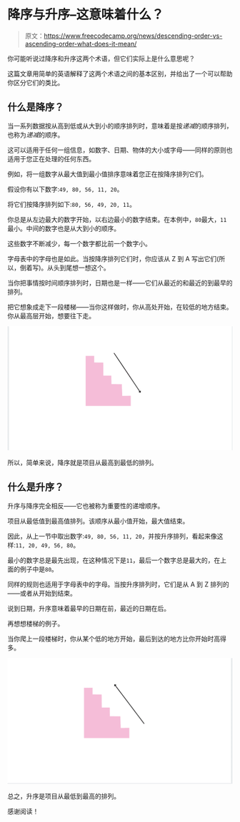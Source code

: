# 降序与升序–这意味着什么？

> 原文：<https://www.freecodecamp.org/news/descending-order-vs-ascending-order-what-does-it-mean/>

你可能听说过降序和升序这两个术语，但它们实际上是什么意思呢？

这篇文章用简单的英语解释了这两个术语之间的基本区别，并给出了一个可以帮助你区分它们的类比。

## 什么是降序？

当一系列数据按从高到低或从大到小的顺序排列时，意味着是按*递减*的顺序排列，也称为*递减*的顺序。

这可以适用于任何一组信息，如数字、日期、物体的大小或字母——同样的原则也适用于您正在处理的任何东西。

例如，将一组数字从最大值到最小值排序意味着您正在按降序排列它们。

假设你有以下数字:`49, 80, 56, 11, 20`。

将它们按降序排列如下:`80, 56, 49, 20, 11`。

你总是从左边最大的数字开始，以右边最小的数字结束。在本例中，`80`最大，`11`最小。中间的数字也是从大到小的顺序。

这些数字不断减少，每一个数字都比前一个数字小。

字母表中的字母也是如此。当按降序排列它们时，你应该从 Z 到 A 写出它们(所以，倒着写)。从头到尾想一想这个。

当你把事情按时间顺序排列时，日期也是一样——它们从最近的和最近的到最早的排列。

把它想象成走下一段楼梯——当你这样做时，你从高处开始，在较低的地方结束。你从最高层开始，想要往下走。

![Screenshot-2021-10-26-at-6.54.15-PM](img/d554273758d216951f869a7abb5cd5a9.png)

所以，简单来说，降序就是项目从最高到最低的排列。

## 什么是升序？

升序与降序完全相反——它也被称为重要性的递增顺序。

项目从最低值到最高值排列。该顺序从最小值开始，最大值结束。

因此，从上一节中取出数字:`49, 80, 56, 11, 20`，并按升序排列，看起来像这样:`11, 20, 49, 56, 80`。

最小的数字总是最先出现，在这种情况下是`11`，最后一个数字总是最大的，在上面的例子中是`80`。

同样的规则也适用于字母表中的字母。当按升序排列时，它们是从 A 到 Z 排列的——或者从开始到结束。

说到日期，升序意味着最早的日期在前，最近的日期在后。

再想想楼梯的例子。

当你爬上一段楼梯时，你从某个低的地方开始，最后到达的地方比你开始时高得多。

![Screenshot-2021-10-26-at-6.53.40-PM](img/539c2378a3bd8821a3da066002f9cb95.png)

总之，升序是项目从最低到最高的排列。

感谢阅读！